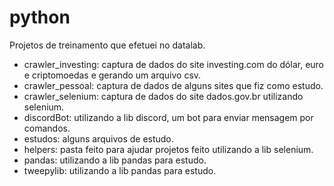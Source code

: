 # python

Projetos de treinamento que efetuei no datalab.

 - crawler_investing: captura de dados do site investing.com do dólar, euro e criptomoedas e gerando um arquivo csv.
 - crawler_pessoal: captura de dados de alguns sites que fiz como estudo.
 - crawler_selenium: captura de dados do site dados.gov.br utilizando selenium.
 - discordBot: utilizando a lib discord, um bot para enviar mensagem por comandos.
 - estudos: alguns arquivos de estudo.
 - helpers: pasta feito para ajudar projetos feito utilizando a lib selenium.
 - pandas: utilizando a lib pandas para estudo.
 - tweepylib: utilizando a lib pandas para estudo.
 
